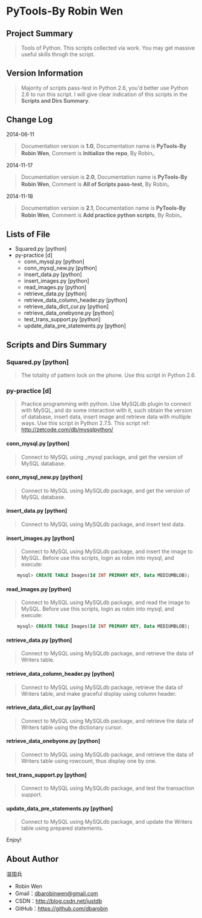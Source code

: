 # PyTools-By Robin Wen #

## Project Summary ##

> Tools of Python. This scripts collected via work. You may get massive useful skills throgh the script.

## Version Information ##
> Majority of scripts pass-test in Python 2.6, you'd better use Python 2.6 to run this script. I will give clear indication of this scripts in the **Scripts and Dirs Summary**.

## Change Log ##

2014-06-11
> Documentation version is **1.0**, Documentation name is **PyTools-By Robin Wen**, Comment is **Initialize the repo**, By Robin。

2014-11-17
> Documentation version is **2.0**, Documentation name is **PyTools-By Robin Wen**, Comment is **All of Scripts pass-test**, By Robin。

2014-11-18
> Documentation version is **2.1**, Documentation name is **PyTools-By Robin Wen**, Comment is **Add practice python scripts**, By Robin。

## Lists of File ##

* Squared.py [python]
* py-practice [d]
	* conn_mysql.py [python]
	* conn_mysql_new.py [python]
	* insert_data.py [python]
	* insert_images.py [python]
	* read_images.py [python]
	* retrieve_data.py [python]
	* retrieve_data_column_header.py [python]
	* retrieve_data_dict_cur.py [python]
	* retrieve_data_onebyone.py [python]
	* test_trans_support.py [python]
	* update_data_pre_statements.py [python]


## Scripts and Dirs Summary ##

### Squared.py [python] ###
> The totality of pattern lock on the phone. Use this script in Python 2.6.

### py-practice [d] ###
> Practice programming with python. Use MySQLdb plugin to connect with MySQL, and do some interaction with it, such obtain the version of database, insert data, insert image and retrieve data with multiple ways. Use this script in Python 2.7.5. This script ref: http://zetcode.com/db/mysqlpython/

#### conn_mysql.py [python] ####
> Connect to MySQL using _mysql package, and get the version of MySQL database.

#### conn_mysql_new.py [python] ####
> Connect to MySQL using MySQLdb package, and get the version of MySQL database.

#### insert_data.py [python] ####
> Connect to MySQL using MySQLdb package, and insert test data.

#### insert_images.py [python] ####
> Connect to MySQL using MySQLdb package, and insert the image to MySQL.
> Before use this scripts, login as robin into mysql, and execute:

```sql
	mysql> CREATE TABLE Images(Id INT PRIMARY KEY, Data MEDIUMBLOB);
```

#### read_images.py [python] ####
> Connect to MySQL using MySQLdb package, and read the image to MySQL.
> Before use this scripts, login as robin into mysql, and execute:

``` sql
	mysql> CREATE TABLE Images(Id INT PRIMARY KEY, Data MEDIUMBLOB);
```

#### retrieve_data.py [python] ####
>  Connect to MySQL using MySQLdb package, and retrieve the data of Writers table.

#### retrieve_data_column_header.py [python] ####
> Connect to MySQL using MySQLdb package, retrieve the data of Writers table, and make graceful display using column header.

#### retrieve_data_dict_cur.py [python] ####
> Connect to MySQL using MySQLdb package, and retrieve the data of Writers table using the dictionary cursor.

#### retrieve_data_onebyone.py [python] ####
> Connect to MySQL using MySQLdb package, and retrieve the data of Writers table using rowcount, thus display one by one.

#### test_trans_support.py [python] ####
> Connect to MySQL using MySQLdb package, and test the transaction support.

#### update_data_pre_statements.py [python] ####
> Connect to MySQL using MySQLdb package, and update the Writers table using prepared statements.

Enjoy!

## About Author ##

温国兵

* Robin Wen
* Gmail：dbarobinwen@gmail.com
* CSDN：http://blog.csdn.net/justdb
* GitHub：https://github.com/dbarobin